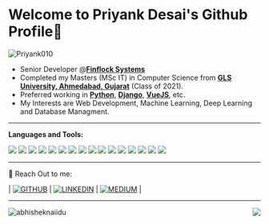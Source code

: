 # Welcome to Priyank Desai's Github Profile👋

<img src="https://komarev.com/ghpvc/?username=Priyank010&label=Profile%20views&color=0e75b6&style=for-the-badge" alt="Priyank010" />

- Senior Developer @[**Finflock Systems**](https://www.finflocksystems.com/)
- Completed my Masters (MSc IT) in Computer Science from [**GLS University, Ahmedabad, Gujarat**](https://www.glsuniversity.ac.in/) (Class of 2021). 
- Preferred working in [**Python**](https://www.python.org/), [**Django**](https://www.djangoproject.com/), [**VueJS**](https://vuejs.org/), etc.
- My Interests are Web Development, Machine Learning, Deep Learning and Database Managment.

***

**Languages and Tools:**  

<img src="https://img.shields.io/badge/python%20-%2314354C.svg?&style=for-the-badge&logo=python&logoColor=white"/> <img src="https://img.shields.io/badge/django%20-%23092E20.svg?&style=for-the-badge&logo=django&logoColor=white"/> <img src="https://img.shields.io/badge/javascript%20-%23323330.svg?&style=for-the-badge&logo=javascript&logoColor=%23F7DF1E"/> <img src="https://img.shields.io/badge/html5%20-%23E34F26.svg?&style=for-the-badge&logo=html5&logoColor=white"/> <img src="https://img.shields.io/badge/css3%20-%231572B6.svg?&style=for-the-badge&logo=css3&logoColor=white"/> <img src="https://img.shields.io/badge/vuejs%20-%2335495e.svg?&style=for-the-badge&logo=vue.js&logoColor=%234FC08D"/> <img src="https://img.shields.io/badge/git%20-%23F05033.svg?&style=for-the-badge&logo=git&logoColor=white"/> <img src="https://img.shields.io/badge/github%20-%23121011.svg?&style=for-the-badge&logo=github&logoColor=white"/> <img src="https://img.shields.io/badge/firebase%20-%23039BE5.svg?&style=for-the-badge&logo=firebase"/> <img src="https://img.shields.io/badge/mysql-%2300f.svg?&style=for-the-badge&logo=mysql&logoColor=white"/> <img src ="https://img.shields.io/badge/MongoDB-%234ea94b.svg?&style=for-the-badge&logo=mongodb&logoColor=white"/> <img src ="https://img.shields.io/badge/sqlite-%2307405e.svg?&style=for-the-badge&logo=sqlite&logoColor=white"/> <img src="https://img.shields.io/badge/bitbucket%20-%230047B3.svg?&style=for-the-badge&logo=bitbucket&logoColor=white"/> <img src="https://img.shields.io/badge/docker%20-%230db7ed.svg?&style=for-the-badge&logo=docker&logoColor=white"/> <img src="https://img.shields.io/badge/Jupyter%20notebook%20-%23E34F26.svg?&style=for-the-badge&logo=jupyter&logoColor=white"/> <img src="https://img.shields.io/badge/quasar%20-%231572B6.svg?&style=for-the-badge&logo=quasar&logoColor=white"/>

***

💬 Reach Out to me:  <br>

| [![GITHUB](https://img.shields.io/badge/github%20-%23121011.svg?&style=for-the-badge&logo=github&logoColor=white)](https://github.com/Priyank010) | [![LINKEDIN](https://img.shields.io/badge/linkedin%20-%230077B5.svg?&style=for-the-badge&logo=linkedin&logoColor=white)](https://www.linkedin.com/in/priyank-desai-2b89a41a3/) | [![MEDIUM](https://img.shields.io/badge/medium-%2312100E.svg?&style=for-the-badge&logo=medium&logoColor=white)](https://medium.com/@priyankdesai515) |

***

<div>  
<p align="left"> <img src="https://github-readme-stats.vercel.app/api?username=Priyank010&show_icons=true&theme=gotham" alt="abhisheknaiidu" />
<img align="right" src="https://github-readme-stats.vercel.app/api/top-langs/?username=Priyank010&theme=gotham&hide_border=true">
</div>

